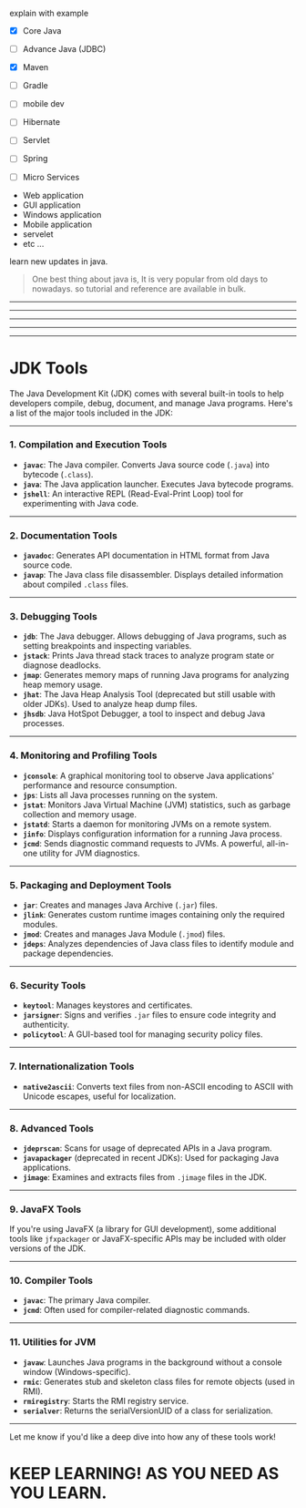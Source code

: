  explain with example

* [X] Core Java
* [ ] Advance Java (JDBC)
* [X] Maven
* [ ] Gradle
* [ ] mobile dev
* [ ] Hibernate
* [ ] Servlet
* [ ] Spring
* [ ] Micro Services


- Web application 
- GUI application
- Windows application
- Mobile application
- servelet
- etc ...

learn new updates in java.




> One best thing about java is, It is very popular from old days to nowadays. so tutorial and reference are available in bulk. 



---
---
---
---
---


# JDK Tools

The Java Development Kit (JDK) comes with several built-in tools to help developers compile, debug, document, and manage Java programs. Here's a list of the major tools included in the JDK:

---

### **1. Compilation and Execution Tools**

- **`javac`**: The Java compiler. Converts Java source code (`.java`) into bytecode (`.class`).
- **`java`**: The Java application launcher. Executes Java bytecode programs.
- **`jshell`**: An interactive REPL (Read-Eval-Print Loop) tool for experimenting with Java code.

---

### **2. Documentation Tools**

- **`javadoc`**: Generates API documentation in HTML format from Java source code.
- **`javap`**: The Java class file disassembler. Displays detailed information about compiled `.class` files.

---

### **3. Debugging Tools**

- **`jdb`**: The Java debugger. Allows debugging of Java programs, such as setting breakpoints and inspecting variables.
- **`jstack`**: Prints Java thread stack traces to analyze program state or diagnose deadlocks.
- **`jmap`**: Generates memory maps of running Java programs for analyzing heap memory usage.
- **`jhat`**: The Java Heap Analysis Tool (deprecated but still usable with older JDKs). Used to analyze heap dump files.
- **`jhsdb`**: Java HotSpot Debugger, a tool to inspect and debug Java processes.

---

### **4. Monitoring and Profiling Tools**

- **`jconsole`**: A graphical monitoring tool to observe Java applications' performance and resource consumption.
- **`jps`**: Lists all Java processes running on the system.
- **`jstat`**: Monitors Java Virtual Machine (JVM) statistics, such as garbage collection and memory usage.
- **`jstatd`**: Starts a daemon for monitoring JVMs on a remote system.
- **`jinfo`**: Displays configuration information for a running Java process.
- **`jcmd`**: Sends diagnostic command requests to JVMs. A powerful, all-in-one utility for JVM diagnostics.

---

### **5. Packaging and Deployment Tools**

- **`jar`**: Creates and manages Java Archive (`.jar`) files.
- **`jlink`**: Generates custom runtime images containing only the required modules.
- **`jmod`**: Creates and manages Java Module (`.jmod`) files.
- **`jdeps`**: Analyzes dependencies of Java class files to identify module and package dependencies.

---

### **6. Security Tools**

- **`keytool`**: Manages keystores and certificates.
- **`jarsigner`**: Signs and verifies `.jar` files to ensure code integrity and authenticity.
- **`policytool`**: A GUI-based tool for managing security policy files.

---

### **7. Internationalization Tools**

- **`native2ascii`**: Converts text files from non-ASCII encoding to ASCII with Unicode escapes, useful for localization.

---

### **8. Advanced Tools**

- **`jdeprscan`**: Scans for usage of deprecated APIs in a Java program.
- **`javapackager`** (deprecated in recent JDKs): Used for packaging Java applications.
- **`jimage`**: Examines and extracts files from `.jimage` files in the JDK.

---

### **9. JavaFX Tools**

If you're using JavaFX (a library for GUI development), some additional tools like `jfxpackager` or JavaFX-specific APIs may be included with older versions of the JDK.

---

### **10. Compiler Tools**

- **`javac`**: The primary Java compiler.
- **`jcmd`**: Often used for compiler-related diagnostic commands.

---

### **11. Utilities for JVM**

- **`javaw`**: Launches Java programs in the background without a console window (Windows-specific).
- **`rmic`**: Generates stub and skeleton class files for remote objects (used in RMI).
- **`rmiregistry`**: Starts the RMI registry service.
- **`serialver`**: Returns the serialVersionUID of a class for serialization.

---

Let me know if you'd like a deep dive into how any of these tools work!

# KEEP LEARNING! AS YOU NEED AS YOU LEARN.
